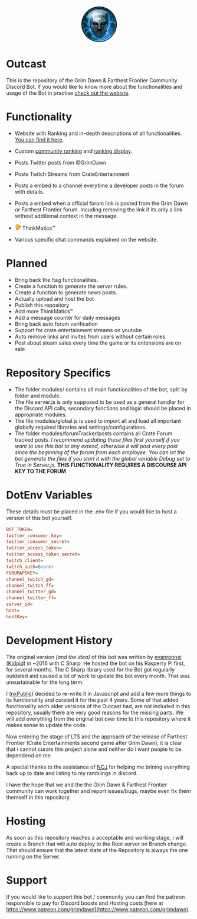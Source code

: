 <p align="center">
  <img src="./logo.png" alt="Outcast Logo"/>
</p>

# Outcast
This is the repository of the Grim Dawn &amp; Farthest Frontier Community Discord Bot.
If you would like to know more about the functionalities and usage of the Bot in practise [check out the webiste](http://theoutcast.de).

# Functionality

* Website with Ranking and in-depth descriptions of all functionalities. [You can find it here](http://theoutcast.de).

* Custom [community ranking](http://theoutcast.de/ranking/introduction) and [ranking display](http://theoutcast.de/ranking/).
* Posts Twitter posts from @GrimDawn
* Posts Twitch Streams from CrateEntertainment
* Posts a embed to a channel everytime a developer posts in the forum with details.
* Posts a embed when a official forum link is posted from the Grim Dawn or Farthest Frontier forum. Incuding removing the link if its only a link without additional context in the message.
* <img src="./thunk.png" width="16" height="16"> ThinkMatics™
* Various specific chat commands explained on the website.

# Planned

* Bring back the !tag functionalities.
* Create a function to generate the server rules.
* Create a function to generate news posts.
* Actually upload and host the bot
* Publish this repository
* Add more ThinkMatics™
* Add a message counter for daily messages
* Bring back auto forum verification
* Support for crate entertainment streams on youtube
* Auto remove links and invites from users without certain roles
* Post about steam sales every time the game or its entensions are on sale

# Repository Specifics

* The folder modules/ contains all main functionalities of the bot, split by folder and module.
* The file server.js is only supposed to be used as a general handler for the Discord API calls, secondary functions and logic should be placed in appropriate modules.
* The file modules/global.js is used to import all and load all important globally required libraries and settings/configurations.
* The folder modules/forumTracker/posts contains all Crate Forum tracked posts. *I recommend updating these files first yourself if you want to use this bot to any extend, otherwise it will post every post since the beginning of the forum from each employee. You can let the bot generate the files if you start it with the global variable Debug set to True in Server.js.* **THIS FUNCTIONALITY REQUIRES A DISCOURSE API KEY TO THE FORUM** 

# DotEnv Variables
These details must be placed in the .env file if you would like to host a version of this bot yourself.
```ini
BOT_TOKEN=
twitter_consumer_key=
twitter_consumer_secret=
twitter_access_token=
twitter_access_token_secret=
twitch_client=
twitch_auth=Bearer 
FORUMAPIKEY=
channel_twitch_gd=
channel_twitch_ff=
channel_twitter_gd=
channel_twitter_ff=
server_id=
host=
hostKey=
```

# Development History
The original version *(and the idea)* of this bot was written by [evanronnei (Kidpid)](https://github.com/evanronnei/OutcastBot) in ~2016 with C Sharp. He hosted the bot on his Rasperry Pi first, for several months.
The C Sharp library used for the Bot got regularly outdated and caused a lot of work to update the bot every month. That was unsustainable for the long term.

I ([nxPublic](https://github.com/nxPublic)) decided to re-write it in Javascript and add a few more things to its functionality and curated it for the past 4 years.
Some of that added functionality wich older versions of the Outcast had, are not included in this repository, usually there are very good reasons for the missing parts. 
We will add everything from the original bot over time to this repository where it makes sense to update the code.

Now entering the stage of LTS and the approach of the release of Farthest Frontier (Crate Entertainments second game after Grim Dawn), it is clear that i cannot curate this project alone and neither do i want people to be dependend on me.

A special thanks to the assistance of [NCJ](https://github.com/ncjsvr) for helping me brining everything back up to date and listing to my ramblings in discord.

I have the hope that we and the the Grim Dawn & Farthest Frontier community can work together and report issues/bugs, maybe even fix them themself in this repository.

# Hosting
As soon as this repository reaches a acceptable and working stage, i will create a Branch that will auto deploy to the Root server on Branch change.
That should ensure that the latest state of the Repository is always the one running on the Server.

# Support
If you would like to support this bot / community you can find the patreon responsible to pay for Discord boosts and Hosting costs [here at https://www.patreon.com/grimdawn](https://www.patreon.com/grimdawn).